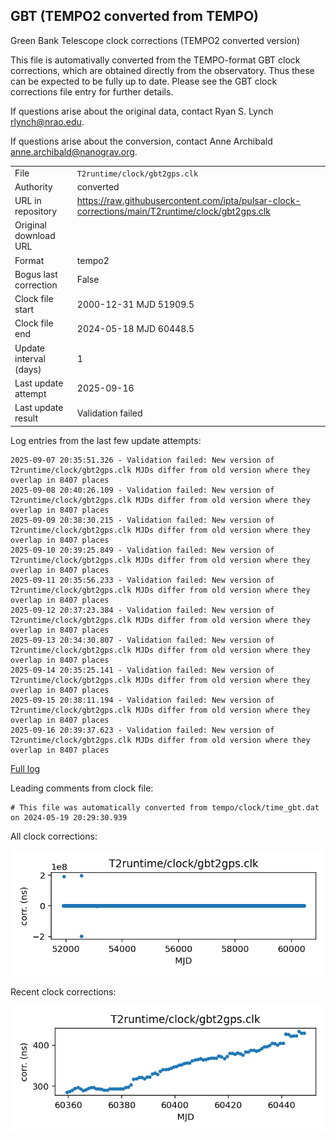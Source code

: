 
## GBT (TEMPO2 converted from TEMPO)

Green Bank Telescope clock corrections (TEMPO2 converted version)

This file is automativally converted from the TEMPO-format GBT
clock corrections, which are obtained directly from the observatory.
Thus these can be expected to be fully up to date. Please see the
GBT clock corrections file entry for further details.

If questions arise about the original data, contact Ryan S. Lynch
<rlynch@nrao.edu>.

If questions arise about the conversion, contact Anne Archibald
<anne.archibald@nanograv.org>.

|     |     |
|:--- |:--- |
| File | `T2runtime/clock/gbt2gps.clk` |
| Authority | converted |
| URL in repository | <https://raw.githubusercontent.com/ipta/pulsar-clock-corrections/main/T2runtime/clock/gbt2gps.clk> |
| Original download URL | <None> |
| Format | tempo2 |
| Bogus last correction | False |
| Clock file start | 2000-12-31 MJD 51909.5 |
| Clock file end | 2024-05-18 MJD 60448.5 |
| Update interval (days) | 1 |
| Last update attempt | 2025-09-16 |
| Last update result | Validation failed |

Log entries from the last few update attempts:
```
2025-09-07 20:35:51.326 - Validation failed: New version of T2runtime/clock/gbt2gps.clk MJDs differ from old version where they overlap in 8407 places
2025-09-08 20:40:26.109 - Validation failed: New version of T2runtime/clock/gbt2gps.clk MJDs differ from old version where they overlap in 8407 places
2025-09-09 20:38:30.215 - Validation failed: New version of T2runtime/clock/gbt2gps.clk MJDs differ from old version where they overlap in 8407 places
2025-09-10 20:39:25.849 - Validation failed: New version of T2runtime/clock/gbt2gps.clk MJDs differ from old version where they overlap in 8407 places
2025-09-11 20:35:56.233 - Validation failed: New version of T2runtime/clock/gbt2gps.clk MJDs differ from old version where they overlap in 8407 places
2025-09-12 20:37:23.384 - Validation failed: New version of T2runtime/clock/gbt2gps.clk MJDs differ from old version where they overlap in 8407 places
2025-09-13 20:34:30.807 - Validation failed: New version of T2runtime/clock/gbt2gps.clk MJDs differ from old version where they overlap in 8407 places
2025-09-14 20:35:25.141 - Validation failed: New version of T2runtime/clock/gbt2gps.clk MJDs differ from old version where they overlap in 8407 places
2025-09-15 20:38:11.194 - Validation failed: New version of T2runtime/clock/gbt2gps.clk MJDs differ from old version where they overlap in 8407 places
2025-09-16 20:39:37.623 - Validation failed: New version of T2runtime/clock/gbt2gps.clk MJDs differ from old version where they overlap in 8407 places
```
[Full log](https://raw.githubusercontent.com/ipta/pulsar-clock-corrections/main/log/T2runtime/clock/gbt2gps.clk.log)

Leading comments from clock file:

    # This file was automatically converted from tempo/clock/time_gbt.dat on 2024-05-19 20:29:30.939



All clock corrections:

![plot of all clock corrections](gbt2gps.clk.png "All corrections")

Recent clock corrections:

![plot of recent clock corrections](gbt2gps.clk.short.png "Recent corrections")

